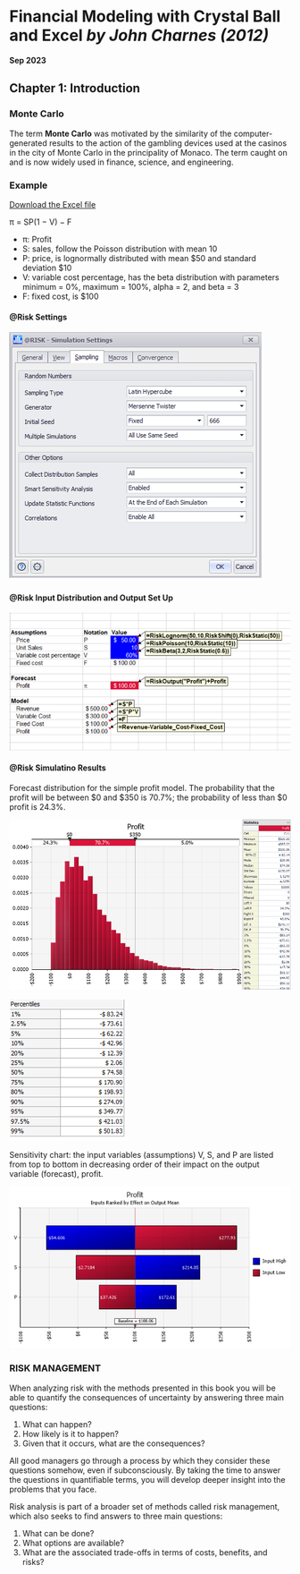 # Financial Modeling with Crystal Ball and Excel *by John Charnes (2012)*

**Sep 2023**

## Chapter 1: Introduction

### Monte Carlo
The term **Monte Carlo** was motivated by the similarity of the computer-generated results to the action of the gambling devices used at the casinos in the city of Monte Carlo in the principality of Monaco. 
The term caught on and is now widely used in finance, science, and engineering.

### Example
[Download the Excel file](https://github.com/xxxxyyyy80008/Financial-Modeling-with-Crystal-Ball-and-Excel/blob/main/Excel%20Models/chapter%2001/Profit.xlsx)

π = SP(1 − V) − F

- π: Profit
- S: sales, follow the Poisson distribution with mean 10
- P: price, is lognormally distributed with mean $50 and standard deviation $10
- V: variable cost percentage, has the beta distribution with parameters minimum = 0%, maximum = 100%, alpha = 2, and beta = 3
- F: fixed cost, is $100

#### @Risk Settings

![png](https://github.com/xxxxyyyy80008/Financial-Modeling-with-Crystal-Ball-and-Excel/blob/main/img/ch01/2.png)

#### @Risk Input Distribution and Output Set Up


![png](https://github.com/xxxxyyyy80008/Financial-Modeling-with-Crystal-Ball-and-Excel/blob/main/img/ch01/1.png)

#### @Risk Simulatino Results

Forecast distribution for the simple profit model. The probability that the profit will be between $0 and $350 is 70.7%; the probability of less than $0 profit is 24.3%.

![png](https://github.com/xxxxyyyy80008/Financial-Modeling-with-Crystal-Ball-and-Excel/blob/main/img/ch01/3.png)

![png](https://github.com/xxxxyyyy80008/Financial-Modeling-with-Crystal-Ball-and-Excel/blob/main/img/ch01/4.png)

Sensitivity chart: the input variables (assumptions) V, S, and P are listed from top to bottom in decreasing order of their impact on the output variable (forecast), profit.

![png](https://github.com/xxxxyyyy80008/Financial-Modeling-with-Crystal-Ball-and-Excel/blob/main/img/ch01/5.png)


### RISK MANAGEMENT

When analyzing risk with the methods presented in this book you will be able to quantify the consequences of uncertainty by answering three main questions:

1. What can happen?
2. How likely is it to happen?
3. Given that it occurs, what are the consequences?

All good managers go through a process by which they consider these questions somehow, even if subconsciously. By taking the time to answer the questions in quantifiable terms, you will develop deeper insight into the problems that you face.

Risk analysis is part of a broader set of methods called risk management, which also seeks to find answers to three main questions:

1. What can be done?
2. What options are available?
3. What are the associated trade-offs in terms of costs, benefits, and risks?



